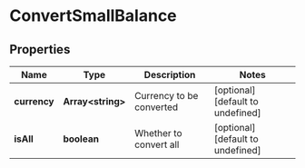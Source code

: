 # ConvertSmallBalance

## Properties

Name | Type | Description | Notes
------------ | ------------- | ------------- | -------------
**currency** | **Array&lt;string&gt;** | Currency to be converted | [optional] [default to undefined]
**isAll** | **boolean** | Whether to convert all | [optional] [default to undefined]

